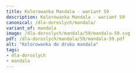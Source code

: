 ```yaml
---
title: Kolorowanka Mandala - wariant 59
description: Kolorowanka Mandala - wariant 59
canonical: /dla-doroslych/mandala/
variant_of: mandala
image: /dla-doroslych/mandala/59/mandala-59.svg
pdf: /dla-doroslych/mandala/59/mandala-59.pdf
alt: "Kolorowanka do druku mandala"
tags:
- dla-doroslych
- mandala
---
```

